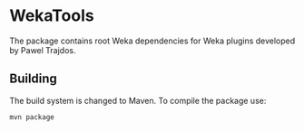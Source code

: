 # WekaTools

The package contains root Weka dependencies for Weka plugins developed by Pawel Trajdos.


## Building

The build system is changed to Maven. To compile the package use:

```console
mvn package


